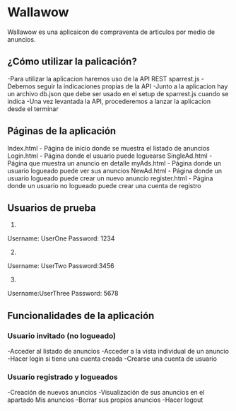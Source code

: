 # Wallawow
Wallawow es una aplicaicon de compraventa de articulos por medio de anuncios. 
 

## ¿Cómo utilizar la palicación?
-Para utilizar la aplicacion haremos uso de la API REST sparrest.js 
-Debemos seguir la indicaciones propias de la API 
-Junto a la aplicacion hay un archivo db.json que debe ser usado en el setup de sparrest.js cuando se indica 
-Una vez levantada la API, procederemos a lanzar la aplicacion desde el terminar 



## Páginas de la aplicación
Index.html - Página de inicio donde se muestra el listado de anuncios 
Login.html - Página donde el usuario puede loguearse 
SingleAd.html - Página que muestra un anuncio en detalle 
myAds.html - Página donde un usuario logueado puede ver sus anuncios 
NewAd.html - Página donde un usuario logueado puede crear un nuevo anuncio 
register.html - Página donde un usuario no logueado puede crear una cuenta de registro 



## Usuarios de prueba
1.
Username: UserOne 
Password: 1234

2.
Username: UserTwo 
Password:3456 

3.
Username:UserThree 
Password: 5678 



## Funcionalidades de la aplicación

### Usuario invitado (no logueado)
-Acceder al listado de anuncios 
-Acceder a la vista individual de un anuncio 
-Hacer login si tiene una cuenta creada 
-Crearse una cuenta de usuario 

### Usuario registrado y logueados
-Creación de nuevos anuncios 
-Visualización de sus anuncios en el apartado Mis anuncios 
-Borrar sus propios anuncios 
-Hacer logout 

